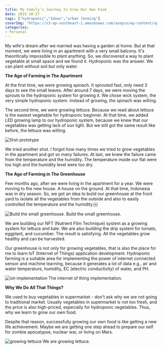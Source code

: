 ```yaml
---
title: My Family’s Journey to Grow Our Own Food
date: 2015-10-27
tags: ["hydroponic","Ideas","urban farming"]
coverImg: "https://s3-ap-southeast-1.amazonaws.com/asepco/wp-content/uploads/2016/03/25210250/growing-lettuce.jpg"
categories:
- Personal
---
```


My wife's dream after we married was having a garden at home. But at that moment, we were living in an apartment with a very small balcony. It's theoritically impossible to plant anything. So, we discovered a way to plant vegetable at small space and we found it. Hydroponic was the answer. We can plant without soil but only water.

**The Age of Farming in The Apartment**

At the first time, we were growing spinach. It sprouted fast, only need 3 days to see the small leaves. After around 7 days, we were moving the sprouts to the hydroponic system for growing it. We chose wick system, the very simple hydroponic system. Instead of growing, the spinach was wilting.

The second time, we were growing lettuce. Because we read about lettuce is the easiest vegetable for hydroponic beginner. At that time, we added LED growing lamp to our hydroponic system, because we knew that our vegetables was getting lack of sun light. But we still got the same result like before, the lettuce was wilting.

![first-prototype](https://s3-ap-southeast-1.amazonaws.com/asepco/wp-content/uploads/2016/03/25205557/first-prototype-300x300.jpg)

We tried another shot. I forgot how many times we tried to grow vegetables in the apartment and got so many failures. At last, we knew the failure came from the temperature and the humidity. The temperature inside our flat were too high and the humidity level were too dry.

**The Age of Farming in The Greenhouse**

Few months ago, after we were living in the apartment for a year. We were moving to the new house. A house on the ground. At that time, Indonesia was in dry season. So, we got an idea to build our greenhouse at the front yard to isolate all the vegetables from the outside and also to easily controlled the temperature and the humidity.￼

![Build the small greenhouse.](https://s3-ap-southeast-1.amazonaws.com/asepco/wp-content/uploads/2016/03/25205759/build-the-greenhouse-300x200.jpg) Build the small greenhouse.

We are building our NFT (Nutrient Film Technique) system as a growing system for lettuce and kale. We are also building the drip system for tomato, eggplant, and cucumber. The result is satisfying. All the vegetables grow healthy and can be harvested.

Our greenhouse is not only for growing vegetables, that is also the place for me to learn IoT (Internet of Things) application development. Hydroponic farming is a suitable area for implementing the power of internet connected sensor and machine learning, because it generates a lot of data e.g., air and water temperature, humidity, EC (electric conductivity) of water, and PH.

![iot-implementation](https://s3-ap-southeast-1.amazonaws.com/asepco/wp-content/uploads/2016/03/25205958/iot-implementation.jpg) The internet of thing implementation.

**Why We Do All That Things?**

We used to buy vegetables in supermarket - don't ask why we are not going to traditional market. Usually vegetables in supermarket is not too fresh, and the price is also high-priced, especially for hydroponic vegetables. Thus, why we learn to grow our own food.

Despite that reason, successfully growing our own food is like getting a new life achievement. Maybe we are getting one step ahead to prepare our self for zombie apocalypse, nuclear war, or living on Mars.

![growing-lettuce](https://s3-ap-southeast-1.amazonaws.com/asepco/wp-content/uploads/2016/03/25210250/growing-lettuce.jpg) We are growing lettuce.

